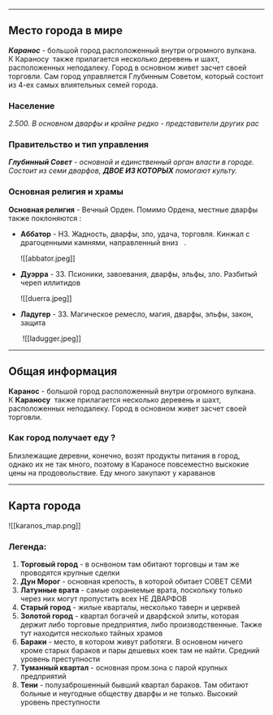 ___
## Место города в мире 

***Каранос*** - большой город расположенный внутри огромного вулкана. К Караносу  также прилагается несколько деревень и шахт, расположенных неподалеку. Город в основном живет засчет своей торговли. Сам город управляется Глубинным Советом, который состоит из 4-ех самых влиятельных семей города. 

### Население 

*2.500. В основном дварфы и крайне редко - представители других рас* 

### Правительство и тип управления 

***Глубинный Совет** - основной и единственный орган власти в городе. Состоит из семи дварфов, **ДВОЕ ИЗ КОТОРЫХ** помогают культу.* 

### Основная религия и храмы 

**Основная религия** - Вечный Орден. Помимо Ордена, местные дварфы также поклоняются : 

- **Аббатор** - НЗ. Жадность, дварфы, зло, удача, торговля. Кинжал с драгоценными камнями, направленный вниз   .
  
	![[abbator.jpeg]]

- **Дуэрра** - ЗЗ. Псионики, завоевания, дварфы, эльфы, зло. Разбитый череп иллитидов  
    
	![[duerra.jpeg]]

- **Ладугер** - ЗЗ. Магическое ремесло, магия, дварфы, эльфы, закон, защита 
  
	 ![[ladugger.jpeg]]

---
## Общая информация

**Каранос** - большой город расположенный внутри огромного вулкана. К **Караносу**  также прилагается несколько деревень и шахт, расположенных неподалеку. Город в основном живет засчет своей торговли.  

### Как город получает еду ? 

Близлежащие деревни, конечно, возят продукты питания в город, однако их не так много, поэтому в Караносе повсеместно выскокие цены на продовольствие. Еду много закупают у караванов 

___

## Карта города

![[karanos_map.png]]
### Легенда:
1. **Торговый город** - в оснвоном там обитают торговцы и там же проводятся крупные сделки 
2. **Дун Морог** - основная крепость, в которой обитает СОВЕТ СЕМИ 
3. **Латунные врата** - самые охраняемые врата, поскольку только через них могут пропустить всех НЕ ДВАРФОВ 
4. **Старый город** - жилые кварталы, несколько таверн и церквей 
5. **Золотой город** - квартал богачей и дварфской элиты, которая держит либо торговые предприятия, либо производственные. Также тут находится несколько тайных храмов 
6. **Бараки** - место, в котором живут работяги. В основном ничего кроме старых бараков и пары дешевых коек там не найти. Средний уровень преступности 
7. **Туманный квартал** - основная пром.зона с парой крупных предприятий 
8. **Тени** - полузаброшенный бывший квартал бараков. Там обитают больные и неугодные обществу дварфы и не только. Высокий уровень преступности

